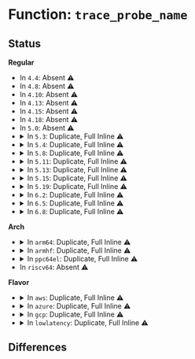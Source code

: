 # Function: <code>trace_probe_name</code>

## Status
<b>Regular</b>
<ul>
<li>
In <code>4.4</code>: Absent ⚠️
</li>
<li>
In <code>4.8</code>: Absent ⚠️
</li>
<li>
In <code>4.10</code>: Absent ⚠️
</li>
<li>
In <code>4.13</code>: Absent ⚠️
</li>
<li>
In <code>4.15</code>: Absent ⚠️
</li>
<li>
In <code>4.18</code>: Absent ⚠️
</li>
<li>
In <code>5.0</code>: Absent ⚠️
</li>
<li>
<details>
<summary>In <code>5.3</code>: Duplicate, Full Inline ⚠️</summary>

**Collision:** Static Duplication

**Inline:** Full

**Transformation:** False

**Instances:**

```
In kernel/trace/trace_kprobe.c (ffffffff811c3975)
Location: kernel/trace/trace_probe.h:263
Inline: True
Inline callers:
  - kernel/trace/trace_kprobe.c:print_kretprobe_event
  - kernel/trace/trace_kprobe.c:print_kprobe_event
  - kernel/trace/trace_kprobe.c:trace_kprobe_show
  - kernel/trace/trace_kprobe.c:trace_kprobe_create
  - kernel/trace/trace_kprobe.c:find_trace_kprobe
  - kernel/trace/trace_kprobe.c:trace_kprobe_match
```
```
In kernel/trace/trace_uprobe.c (ffffffff811cbe55)
Location: kernel/trace/trace_probe.h:263
Inline: True
Inline callers:
  - kernel/trace/trace_uprobe.c:print_uprobe_event
  - kernel/trace/trace_uprobe.c:print_uprobe_event
  - kernel/trace/trace_uprobe.c:trace_uprobe_show
  - kernel/trace/trace_uprobe.c:trace_uprobe_create
  - kernel/trace/trace_uprobe.c:find_probe_event
  - kernel/trace/trace_uprobe.c:trace_uprobe_match
```
</details>
</li>
<li>
<details>
<summary>In <code>5.4</code>: Duplicate, Full Inline ⚠️</summary>

**Collision:** Static Duplication

**Inline:** Full

**Transformation:** False

**Instances:**

```
In kernel/trace/trace_kprobe.c (ffffffff811cf376)
Location: kernel/trace/trace_probe.h:278
Inline: True
Inline callers:
  - kernel/trace/trace_kprobe.c:print_kretprobe_event
  - kernel/trace/trace_kprobe.c:print_kprobe_event
  - kernel/trace/trace_kprobe.c:trace_kprobe_show
  - kernel/trace/trace_kprobe.c:register_trace_kprobe
  - kernel/trace/trace_kprobe.c:find_trace_kprobe
  - kernel/trace/trace_kprobe.c:trace_kprobe_match
```
```
In kernel/trace/trace_uprobe.c (ffffffff811d820f)
Location: kernel/trace/trace_probe.h:278
Inline: True
Inline callers:
  - kernel/trace/trace_uprobe.c:print_uprobe_event
  - kernel/trace/trace_uprobe.c:print_uprobe_event
  - kernel/trace/trace_uprobe.c:trace_uprobe_show
  - kernel/trace/trace_uprobe.c:trace_uprobe_create
  - kernel/trace/trace_uprobe.c:find_probe_event
  - kernel/trace/trace_uprobe.c:trace_uprobe_match
```
</details>
</li>
<li>
<details>
<summary>In <code>5.8</code>: Duplicate, Full Inline ⚠️</summary>

**Collision:** Static Duplication

**Inline:** Full

**Transformation:** False

**Instances:**

```
In kernel/trace/trace_kprobe.c (ffffffff811ebf85)
Location: kernel/trace/trace_probe.h:278
Inline: True
Inline callers:
  - kernel/trace/trace_kprobe.c:print_kretprobe_event
  - kernel/trace/trace_kprobe.c:print_kprobe_event
  - kernel/trace/trace_kprobe.c:trace_kprobe_show
  - kernel/trace/trace_kprobe.c:register_trace_kprobe
  - kernel/trace/trace_kprobe.c:find_trace_kprobe
  - kernel/trace/trace_kprobe.c:trace_kprobe_match
```
```
In kernel/trace/trace_uprobe.c (ffffffff811f5b0d)
Location: kernel/trace/trace_probe.h:278
Inline: True
Inline callers:
  - kernel/trace/trace_uprobe.c:print_uprobe_event
  - kernel/trace/trace_uprobe.c:print_uprobe_event
  - kernel/trace/trace_uprobe.c:trace_uprobe_show
  - kernel/trace/trace_uprobe.c:register_trace_uprobe
  - kernel/trace/trace_uprobe.c:find_probe_event
  - kernel/trace/trace_uprobe.c:trace_uprobe_match
```
</details>
</li>
<li>
<details>
<summary>In <code>5.11</code>: Duplicate, Full Inline ⚠️</summary>

**Collision:** Static Duplication

**Inline:** Full

**Transformation:** False

**Instances:**

```
In kernel/trace/trace_kprobe.c (ffffffff811ea0d5)
Location: kernel/trace/trace_probe.h:277
Inline: True
Inline callers:
  - kernel/trace/trace_kprobe.c:print_kretprobe_event
  - kernel/trace/trace_kprobe.c:print_kprobe_event
  - kernel/trace/trace_kprobe.c:trace_kprobe_show
  - kernel/trace/trace_kprobe.c:register_trace_kprobe
  - kernel/trace/trace_kprobe.c:find_trace_kprobe
  - kernel/trace/trace_kprobe.c:trace_kprobe_match
```
```
In kernel/trace/trace_uprobe.c (ffffffff811f449d)
Location: kernel/trace/trace_probe.h:277
Inline: True
Inline callers:
  - kernel/trace/trace_uprobe.c:print_uprobe_event
  - kernel/trace/trace_uprobe.c:print_uprobe_event
  - kernel/trace/trace_uprobe.c:trace_uprobe_show
  - kernel/trace/trace_uprobe.c:register_trace_uprobe
  - kernel/trace/trace_uprobe.c:find_probe_event
  - kernel/trace/trace_uprobe.c:trace_uprobe_match
```
</details>
</li>
<li>
<details>
<summary>In <code>5.13</code>: Duplicate, Full Inline ⚠️</summary>

**Collision:** Static Duplication

**Inline:** Full

**Transformation:** False

**Instances:**

```
In kernel/trace/trace_kprobe.c (ffffffff811eb2d5)
Location: kernel/trace/trace_probe.h:277
Inline: True
Inline callers:
  - kernel/trace/trace_kprobe.c:print_kretprobe_event
  - kernel/trace/trace_kprobe.c:print_kprobe_event
  - kernel/trace/trace_kprobe.c:trace_kprobe_show
  - kernel/trace/trace_kprobe.c:register_trace_kprobe
  - kernel/trace/trace_kprobe.c:find_trace_kprobe
  - kernel/trace/trace_kprobe.c:trace_kprobe_match
```
```
In kernel/trace/trace_uprobe.c (ffffffff811f548d)
Location: kernel/trace/trace_probe.h:277
Inline: True
Inline callers:
  - kernel/trace/trace_uprobe.c:print_uprobe_event
  - kernel/trace/trace_uprobe.c:print_uprobe_event
  - kernel/trace/trace_uprobe.c:trace_uprobe_show
  - kernel/trace/trace_uprobe.c:register_trace_uprobe
  - kernel/trace/trace_uprobe.c:find_probe_event
  - kernel/trace/trace_uprobe.c:trace_uprobe_match
```
</details>
</li>
<li>
<details>
<summary>In <code>5.15</code>: Duplicate, Full Inline ⚠️</summary>

**Collision:** Static Duplication

**Inline:** Full

**Transformation:** False

**Instances:**

```
In kernel/trace/trace_eprobe.c (ffffffff8120a67f)
Location: kernel/trace/trace_probe.h:279
Inline: True
Inline callers:
  - kernel/trace/trace_eprobe.c:print_eprobe_event
  - kernel/trace/trace_eprobe.c:eprobe_dyn_event_match
  - kernel/trace/trace_eprobe.c:eprobe_dyn_event_show
```
```
In kernel/trace/trace_kprobe.c (ffffffff8121c045)
Location: kernel/trace/trace_probe.h:279
Inline: True
Inline callers:
  - kernel/trace/trace_kprobe.c:print_kretprobe_event
  - kernel/trace/trace_kprobe.c:print_kprobe_event
  - kernel/trace/trace_kprobe.c:trace_kprobe_show
  - kernel/trace/trace_kprobe.c:register_trace_kprobe
  - kernel/trace/trace_kprobe.c:find_trace_kprobe
  - kernel/trace/trace_kprobe.c:trace_kprobe_match
```
```
In kernel/trace/trace_probe.c (ffffffff81224e9b)
Location: kernel/trace/trace_probe.h:279
Inline: True
Inline callers:
  - kernel/trace/trace_probe.c:trace_probe_register_event_call
```
```
In kernel/trace/trace_uprobe.c (ffffffff8122758d)
Location: kernel/trace/trace_probe.h:279
Inline: True
Inline callers:
  - kernel/trace/trace_uprobe.c:print_uprobe_event
  - kernel/trace/trace_uprobe.c:print_uprobe_event
  - kernel/trace/trace_uprobe.c:trace_uprobe_show
  - kernel/trace/trace_uprobe.c:register_trace_uprobe
  - kernel/trace/trace_uprobe.c:find_probe_event
  - kernel/trace/trace_uprobe.c:trace_uprobe_match
```
</details>
</li>
<li>
<details>
<summary>In <code>5.19</code>: Duplicate, Full Inline ⚠️</summary>

**Collision:** Static Duplication

**Inline:** Full

**Transformation:** False

**Instances:**

```
In kernel/trace/trace_eprobe.c (ffffffff81246678)
Location: kernel/trace/trace_probe.h:278
Inline: True
Inline callers:
  - kernel/trace/trace_eprobe.c:print_eprobe_event
  - kernel/trace/trace_eprobe.c:eprobe_dyn_event_match
  - kernel/trace/trace_eprobe.c:eprobe_dyn_event_show
```
```
In kernel/trace/trace_kprobe.c (ffffffff8125ca86)
Location: kernel/trace/trace_probe.h:278
Inline: True
Inline callers:
  - kernel/trace/trace_kprobe.c:print_kretprobe_event
  - kernel/trace/trace_kprobe.c:print_kprobe_event
  - kernel/trace/trace_kprobe.c:trace_kprobe_show
  - kernel/trace/trace_kprobe.c:register_trace_kprobe
  - kernel/trace/trace_kprobe.c:find_trace_kprobe
  - kernel/trace/trace_kprobe.c:trace_kprobe_match
```
```
In kernel/trace/trace_probe.c (ffffffff81264d53)
Location: kernel/trace/trace_probe.h:278
Inline: True
Inline callers:
  - kernel/trace/trace_probe.c:trace_probe_register_event_call
```
```
In kernel/trace/trace_uprobe.c (ffffffff812676e4)
Location: kernel/trace/trace_probe.h:278
Inline: True
Inline callers:
  - kernel/trace/trace_uprobe.c:print_uprobe_event
  - kernel/trace/trace_uprobe.c:print_uprobe_event
  - kernel/trace/trace_uprobe.c:trace_uprobe_show
  - kernel/trace/trace_uprobe.c:register_trace_uprobe
  - kernel/trace/trace_uprobe.c:find_probe_event
  - kernel/trace/trace_uprobe.c:trace_uprobe_match
```
</details>
</li>
<li>
<details>
<summary>In <code>6.2</code>: Duplicate, Full Inline ⚠️</summary>

**Collision:** Static Duplication

**Inline:** Full

**Transformation:** False

**Instances:**

```
In kernel/trace/trace_eprobe.c (ffffffff81293855)
Location: kernel/trace/trace_probe.h:283
Inline: True
Inline callers:
  - kernel/trace/trace_eprobe.c:print_eprobe_event
  - kernel/trace/trace_eprobe.c:eprobe_dyn_event_match
  - kernel/trace/trace_eprobe.c:eprobe_dyn_event_show
```
```
In kernel/trace/trace_kprobe.c (ffffffff812abb33)
Location: kernel/trace/trace_probe.h:283
Inline: True
Inline callers:
  - kernel/trace/trace_kprobe.c:print_kretprobe_event
  - kernel/trace/trace_kprobe.c:print_kprobe_event
  - kernel/trace/trace_kprobe.c:trace_kprobe_show
  - kernel/trace/trace_kprobe.c:register_trace_kprobe
  - kernel/trace/trace_kprobe.c:find_trace_kprobe
  - kernel/trace/trace_kprobe.c:trace_kprobe_match
```
```
In kernel/trace/trace_probe.c (ffffffff812b68f3)
Location: kernel/trace/trace_probe.h:283
Inline: True
Inline callers:
  - kernel/trace/trace_probe.c:trace_probe_register_event_call
```
```
In kernel/trace/trace_uprobe.c (ffffffff812b9831)
Location: kernel/trace/trace_probe.h:283
Inline: True
Inline callers:
  - kernel/trace/trace_uprobe.c:print_uprobe_event
  - kernel/trace/trace_uprobe.c:print_uprobe_event
  - kernel/trace/trace_uprobe.c:trace_uprobe_show
  - kernel/trace/trace_uprobe.c:register_trace_uprobe
  - kernel/trace/trace_uprobe.c:find_probe_event
  - kernel/trace/trace_uprobe.c:trace_uprobe_match
```
</details>
</li>
<li>
<details>
<summary>In <code>6.5</code>: Duplicate, Full Inline ⚠️</summary>

**Collision:** Static Duplication

**Inline:** Full

**Transformation:** False

**Instances:**

```
In kernel/trace/trace_eprobe.c (ffffffff812b073a)
Location: kernel/trace/trace_probe.h:287
Inline: True
Inline callers:
  - kernel/trace/trace_eprobe.c:print_eprobe_event
  - kernel/trace/trace_eprobe.c:eprobe_dyn_event_match
  - kernel/trace/trace_eprobe.c:eprobe_dyn_event_show
```
```
In kernel/trace/trace_kprobe.c (ffffffff812ce418)
Location: kernel/trace/trace_probe.h:287
Inline: True
Inline callers:
  - kernel/trace/trace_kprobe.c:print_kretprobe_event
  - kernel/trace/trace_kprobe.c:print_kprobe_event
  - kernel/trace/trace_kprobe.c:trace_kprobe_show
  - kernel/trace/trace_kprobe.c:register_trace_kprobe
  - kernel/trace/trace_kprobe.c:find_trace_kprobe
  - kernel/trace/trace_kprobe.c:trace_kprobe_match
```
```
In kernel/trace/trace_probe.c (ffffffff812d9de3)
Location: kernel/trace/trace_probe.h:287
Inline: True
Inline callers:
  - kernel/trace/trace_probe.c:trace_probe_register_event_call
```
```
In kernel/trace/trace_uprobe.c (ffffffff812dcacb)
Location: kernel/trace/trace_probe.h:287
Inline: True
Inline callers:
  - kernel/trace/trace_uprobe.c:print_uprobe_event
  - kernel/trace/trace_uprobe.c:print_uprobe_event
  - kernel/trace/trace_uprobe.c:trace_uprobe_show
  - kernel/trace/trace_uprobe.c:register_trace_uprobe
  - kernel/trace/trace_uprobe.c:find_probe_event
  - kernel/trace/trace_uprobe.c:trace_uprobe_match
```
```
In kernel/trace/trace_fprobe.c (ffffffff812e0182)
Location: kernel/trace/trace_probe.h:287
Inline: True
Inline callers:
  - kernel/trace/trace_fprobe.c:trace_fprobe_show
  - kernel/trace/trace_fprobe.c:register_trace_fprobe
  - kernel/trace/trace_fprobe.c:register_trace_fprobe
  - kernel/trace/trace_fprobe.c:print_fexit_event
  - kernel/trace/trace_fprobe.c:print_fentry_event
  - kernel/trace/trace_fprobe.c:trace_fprobe_match
```
</details>
</li>
<li>
<details>
<summary>In <code>6.8</code>: Duplicate, Full Inline ⚠️</summary>

**Collision:** Static Duplication

**Inline:** Full

**Transformation:** False

**Instances:**

```
In kernel/trace/trace_eprobe.c (ffffffff812cccfa)
Location: kernel/trace/trace_probe.h:287
Inline: True
Inline callers:
  - kernel/trace/trace_eprobe.c:print_eprobe_event
  - kernel/trace/trace_eprobe.c:eprobe_dyn_event_match
  - kernel/trace/trace_eprobe.c:eprobe_dyn_event_show
```
```
In kernel/trace/trace_kprobe.c (ffffffff812ebe18)
Location: kernel/trace/trace_probe.h:287
Inline: True
Inline callers:
  - kernel/trace/trace_kprobe.c:print_kretprobe_event
  - kernel/trace/trace_kprobe.c:print_kprobe_event
  - kernel/trace/trace_kprobe.c:trace_kprobe_show
  - kernel/trace/trace_kprobe.c:register_trace_kprobe
  - kernel/trace/trace_kprobe.c:find_trace_kprobe
  - kernel/trace/trace_kprobe.c:trace_kprobe_match
```
```
In kernel/trace/trace_probe.c (ffffffff812f7d43)
Location: kernel/trace/trace_probe.h:287
Inline: True
Inline callers:
  - kernel/trace/trace_probe.c:trace_probe_register_event_call
```
```
In kernel/trace/trace_uprobe.c (ffffffff812fabab)
Location: kernel/trace/trace_probe.h:287
Inline: True
Inline callers:
  - kernel/trace/trace_uprobe.c:print_uprobe_event
  - kernel/trace/trace_uprobe.c:print_uprobe_event
  - kernel/trace/trace_uprobe.c:trace_uprobe_show
  - kernel/trace/trace_uprobe.c:register_trace_uprobe
  - kernel/trace/trace_uprobe.c:find_probe_event
  - kernel/trace/trace_uprobe.c:trace_uprobe_match
```
```
In kernel/trace/trace_fprobe.c (ffffffff812fe0e2)
Location: kernel/trace/trace_probe.h:287
Inline: True
Inline callers:
  - kernel/trace/trace_fprobe.c:trace_fprobe_show
  - kernel/trace/trace_fprobe.c:register_trace_fprobe
  - kernel/trace/trace_fprobe.c:register_trace_fprobe
  - kernel/trace/trace_fprobe.c:print_fexit_event
  - kernel/trace/trace_fprobe.c:print_fentry_event
  - kernel/trace/trace_fprobe.c:trace_fprobe_match
```
</details>
</li>
</ul>
<b>Arch</b>
<ul>
<li>
<details>
<summary>In <code>arm64</code>: Duplicate, Full Inline ⚠️</summary>

**Collision:** Static Duplication

**Inline:** Full

**Transformation:** False

**Instances:**

```
In kernel/trace/trace_kprobe.c (ffff80001024fc34)
Location: kernel/trace/trace_probe.h:278
Inline: True
Inline callers:
  - kernel/trace/trace_kprobe.c:print_kretprobe_event
  - kernel/trace/trace_kprobe.c:print_kprobe_event
  - kernel/trace/trace_kprobe.c:trace_kprobe_show
  - kernel/trace/trace_kprobe.c:register_trace_kprobe
  - kernel/trace/trace_kprobe.c:find_trace_kprobe
  - kernel/trace/trace_kprobe.c:trace_kprobe_match
```
```
In kernel/trace/trace_uprobe.c (ffff80001025863c)
Location: kernel/trace/trace_probe.h:278
Inline: True
Inline callers:
  - kernel/trace/trace_uprobe.c:print_uprobe_event
  - kernel/trace/trace_uprobe.c:print_uprobe_event
  - kernel/trace/trace_uprobe.c:trace_uprobe_show
  - kernel/trace/trace_uprobe.c:trace_uprobe_create
  - kernel/trace/trace_uprobe.c:find_probe_event
  - kernel/trace/trace_uprobe.c:trace_uprobe_match
```
</details>
</li>
<li>
<details>
<summary>In <code>armhf</code>: Duplicate, Full Inline ⚠️</summary>

**Collision:** Static Duplication

**Inline:** Full

**Transformation:** False

**Instances:**

```
In kernel/trace/trace_kprobe.c (c0483a14)
Location: kernel/trace/trace_probe.h:278
Inline: True
Inline callers:
  - kernel/trace/trace_kprobe.c:print_kretprobe_event
  - kernel/trace/trace_kprobe.c:print_kprobe_event
  - kernel/trace/trace_kprobe.c:trace_kprobe_show
  - kernel/trace/trace_kprobe.c:register_trace_kprobe
  - kernel/trace/trace_kprobe.c:find_trace_kprobe
  - kernel/trace/trace_kprobe.c:trace_kprobe_match
```
```
In kernel/trace/trace_uprobe.c (c048cf2c)
Location: kernel/trace/trace_probe.h:278
Inline: True
Inline callers:
  - kernel/trace/trace_uprobe.c:print_uprobe_event
  - kernel/trace/trace_uprobe.c:print_uprobe_event
  - kernel/trace/trace_uprobe.c:trace_uprobe_show
  - kernel/trace/trace_uprobe.c:trace_uprobe_create
  - kernel/trace/trace_uprobe.c:find_probe_event
  - kernel/trace/trace_uprobe.c:trace_uprobe_match
```
</details>
</li>
<li>
<details>
<summary>In <code>ppc64el</code>: Duplicate, Full Inline ⚠️</summary>

**Collision:** Static Duplication

**Inline:** Full

**Transformation:** False

**Instances:**

```
In kernel/trace/trace_kprobe.c (c0000000002ed520)
Location: kernel/trace/trace_probe.h:278
Inline: True
Inline callers:
  - kernel/trace/trace_kprobe.c:print_kretprobe_event
  - kernel/trace/trace_kprobe.c:print_kprobe_event
  - kernel/trace/trace_kprobe.c:trace_kprobe_show
  - kernel/trace/trace_kprobe.c:register_trace_kprobe
  - kernel/trace/trace_kprobe.c:find_trace_kprobe
  - kernel/trace/trace_kprobe.c:trace_kprobe_match
```
```
In kernel/trace/trace_uprobe.c (c0000000002fb67c)
Location: kernel/trace/trace_probe.h:278
Inline: True
Inline callers:
  - kernel/trace/trace_uprobe.c:print_uprobe_event
  - kernel/trace/trace_uprobe.c:print_uprobe_event
  - kernel/trace/trace_uprobe.c:trace_uprobe_show
  - kernel/trace/trace_uprobe.c:trace_uprobe_create
  - kernel/trace/trace_uprobe.c:find_probe_event
  - kernel/trace/trace_uprobe.c:trace_uprobe_match
```
</details>
</li>
<li>
In <code>riscv64</code>: Absent ⚠️
</li>
</ul>
<b>Flavor</b>
<ul>
<li>
<details>
<summary>In <code>aws</code>: Duplicate, Full Inline ⚠️</summary>

**Collision:** Static Duplication

**Inline:** Full

**Transformation:** False

**Instances:**

```
In kernel/trace/trace_kprobe.c (ffffffff811c7996)
Location: kernel/trace/trace_probe.h:278
Inline: True
Inline callers:
  - kernel/trace/trace_kprobe.c:print_kretprobe_event
  - kernel/trace/trace_kprobe.c:print_kprobe_event
  - kernel/trace/trace_kprobe.c:trace_kprobe_show
  - kernel/trace/trace_kprobe.c:register_trace_kprobe
  - kernel/trace/trace_kprobe.c:find_trace_kprobe
  - kernel/trace/trace_kprobe.c:trace_kprobe_match
```
```
In kernel/trace/trace_uprobe.c (ffffffff811d082f)
Location: kernel/trace/trace_probe.h:278
Inline: True
Inline callers:
  - kernel/trace/trace_uprobe.c:print_uprobe_event
  - kernel/trace/trace_uprobe.c:print_uprobe_event
  - kernel/trace/trace_uprobe.c:trace_uprobe_show
  - kernel/trace/trace_uprobe.c:trace_uprobe_create
  - kernel/trace/trace_uprobe.c:find_probe_event
  - kernel/trace/trace_uprobe.c:trace_uprobe_match
```
</details>
</li>
<li>
<details>
<summary>In <code>azure</code>: Duplicate, Full Inline ⚠️</summary>

**Collision:** Static Duplication

**Inline:** Full

**Transformation:** False

**Instances:**

```
In kernel/trace/trace_kprobe.c (ffffffff811ba776)
Location: kernel/trace/trace_probe.h:278
Inline: True
Inline callers:
  - kernel/trace/trace_kprobe.c:print_kretprobe_event
  - kernel/trace/trace_kprobe.c:print_kprobe_event
  - kernel/trace/trace_kprobe.c:trace_kprobe_show
  - kernel/trace/trace_kprobe.c:register_trace_kprobe
  - kernel/trace/trace_kprobe.c:find_trace_kprobe
  - kernel/trace/trace_kprobe.c:trace_kprobe_match
```
```
In kernel/trace/trace_uprobe.c (ffffffff811c35ff)
Location: kernel/trace/trace_probe.h:278
Inline: True
Inline callers:
  - kernel/trace/trace_uprobe.c:print_uprobe_event
  - kernel/trace/trace_uprobe.c:print_uprobe_event
  - kernel/trace/trace_uprobe.c:trace_uprobe_show
  - kernel/trace/trace_uprobe.c:trace_uprobe_create
  - kernel/trace/trace_uprobe.c:find_probe_event
  - kernel/trace/trace_uprobe.c:trace_uprobe_match
```
</details>
</li>
<li>
<details>
<summary>In <code>gcp</code>: Duplicate, Full Inline ⚠️</summary>

**Collision:** Static Duplication

**Inline:** Full

**Transformation:** False

**Instances:**

```
In kernel/trace/trace_kprobe.c (ffffffff811c5766)
Location: kernel/trace/trace_probe.h:278
Inline: True
Inline callers:
  - kernel/trace/trace_kprobe.c:print_kretprobe_event
  - kernel/trace/trace_kprobe.c:print_kprobe_event
  - kernel/trace/trace_kprobe.c:trace_kprobe_show
  - kernel/trace/trace_kprobe.c:register_trace_kprobe
  - kernel/trace/trace_kprobe.c:find_trace_kprobe
  - kernel/trace/trace_kprobe.c:trace_kprobe_match
```
```
In kernel/trace/trace_uprobe.c (ffffffff811ce5ff)
Location: kernel/trace/trace_probe.h:278
Inline: True
Inline callers:
  - kernel/trace/trace_uprobe.c:print_uprobe_event
  - kernel/trace/trace_uprobe.c:print_uprobe_event
  - kernel/trace/trace_uprobe.c:trace_uprobe_show
  - kernel/trace/trace_uprobe.c:trace_uprobe_create
  - kernel/trace/trace_uprobe.c:find_probe_event
  - kernel/trace/trace_uprobe.c:trace_uprobe_match
```
</details>
</li>
<li>
<details>
<summary>In <code>lowlatency</code>: Duplicate, Full Inline ⚠️</summary>

**Collision:** Static Duplication

**Inline:** Full

**Transformation:** False

**Instances:**

```
In kernel/trace/trace_kprobe.c (ffffffff811d39c6)
Location: kernel/trace/trace_probe.h:278
Inline: True
Inline callers:
  - kernel/trace/trace_kprobe.c:print_kretprobe_event
  - kernel/trace/trace_kprobe.c:print_kprobe_event
  - kernel/trace/trace_kprobe.c:trace_kprobe_show
  - kernel/trace/trace_kprobe.c:register_trace_kprobe
  - kernel/trace/trace_kprobe.c:find_trace_kprobe
  - kernel/trace/trace_kprobe.c:trace_kprobe_match
```
```
In kernel/trace/trace_uprobe.c (ffffffff811dc85f)
Location: kernel/trace/trace_probe.h:278
Inline: True
Inline callers:
  - kernel/trace/trace_uprobe.c:print_uprobe_event
  - kernel/trace/trace_uprobe.c:print_uprobe_event
  - kernel/trace/trace_uprobe.c:trace_uprobe_show
  - kernel/trace/trace_uprobe.c:trace_uprobe_create
  - kernel/trace/trace_uprobe.c:find_probe_event
  - kernel/trace/trace_uprobe.c:trace_uprobe_match
```
</details>
</li>
</ul>

## Differences
